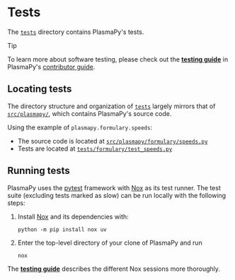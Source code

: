 # Tests

[contributor guide]: https://docs.plasmapy.org/en/latest/contributing
[**testing guide**]: https://docs.plasmapy.org/en/latest/contributing/testing_guide.html
[`src/plasmapy/formulary/speeds.py`]: https://github.com/PlasmaPy/PlasmaPy/blob/main/src/plasmapy/formulary/speeds.py
[`tests/formulary/test_speeds.py`]: https://github.com/PlasmaPy/PlasmaPy/blob/main/tests/formulary/test_speeds.py
[`tests`]: https://github.com/PlasmaPy/PlasmaPy/blob/main/tests
[`src/plasmapy/`]: https://github.com/PlasmaPy/PlasmaPy/blob/main/src/plasmapy

The [`tests`] directory contains PlasmaPy's tests.

> [!TIP]
> To learn more about software testing, please check out the
> [**testing guide**] in PlasmaPy's [contributor guide].

## Locating tests

The directory structure and organization of [`tests`] largely mirrors
that of [`src/plasmapy/`], which contains PlasmaPy's source code.

Using the example of `plasmapy.formulary.speeds`:

 - The source code is located at [`src/plasmapy/formulary/speeds.py`]
 - Tests are located at [`tests/formulary/test_speeds.py`]

## Running tests

[Nox]: https://nox.thea.codes
[pytest]: https://docs.pytest.org

PlasmaPy uses the [pytest] framework with [Nox] as its test runner. The
test suite (excluding tests marked as slow) can be run locally with the
following steps:

1. Install [Nox] and its dependencies with:
   ```shell
   python -m pip install nox uv
   ```
2. Enter the top-level directory of your clone of PlasmaPy and run
   ```shell
   nox
   ```

The [**testing guide**] describes the different Nox sessions more
thoroughly.
